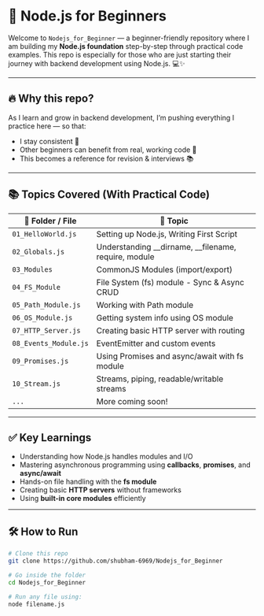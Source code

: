 # 🌱 Node.js for Beginners

Welcome to `Nodejs_for_Beginner` — a beginner-friendly repository where I am building my **Node.js foundation** step-by-step through practical code examples. This repo is especially for those who are just starting their journey with backend development using Node.js. 💻✨

---

## 🔥 Why this repo?

As I learn and grow in backend development, I’m pushing everything I practice here — so that:
- I stay consistent 🚀
- Other beginners can benefit from real, working code 🧠
- This becomes a reference for revision & interviews 📚

---

## 📚 Topics Covered (With Practical Code)

| 📁 Folder / File | 📝 Topic |
|------------------|---------|
| `01_HelloWorld.js` | Setting up Node.js, Writing First Script |
| `02_Globals.js` | Understanding __dirname, __filename, require, module |
| `03_Modules` | CommonJS Modules (import/export) |
| `04_FS_Module` | File System (fs) module - Sync & Async CRUD |
| `05_Path_Module.js` | Working with Path module |
| `06_OS_Module.js` | Getting system info using OS module |
| `07_HTTP_Server.js` | Creating basic HTTP server with routing |
| `08_Events_Module.js` | EventEmitter and custom events |
| `09_Promises.js` | Using Promises and async/await with fs module |
| `10_Stream.js` | Streams, piping, readable/writable streams |
| `...` | More coming soon! |

---

## ✅ Key Learnings

- Understanding how Node.js handles modules and I/O
- Mastering asynchronous programming using **callbacks**, **promises**, and **async/await**
- Hands-on file handling with the **fs module**
- Creating basic **HTTP servers** without frameworks
- Using **built-in core modules** efficiently

---

## 🛠 How to Run

```bash
# Clone this repo
git clone https://github.com/shubham-6969/Nodejs_for_Beginner

# Go inside the folder
cd Nodejs_for_Beginner

# Run any file using:
node filename.js
